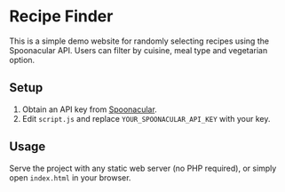# Recipe Finder

This is a simple demo website for randomly selecting recipes using the Spoonacular API. Users can filter by cuisine, meal type and vegetarian option.

## Setup

1. Obtain an API key from [Spoonacular](https://spoonacular.com/food-api).
2. Edit `script.js` and replace `YOUR_SPOONACULAR_API_KEY` with your key.

## Usage

Serve the project with any static web server (no PHP required), or simply open `index.html` in your browser.
